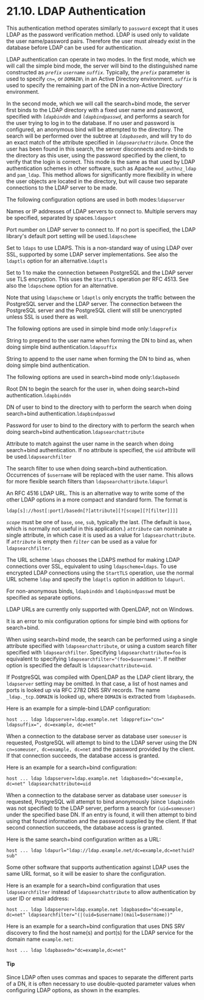 # 21.10. LDAP Authentication

This authentication method operates similarly to `password` except that it uses LDAP as the password verification method. LDAP is used only to validate the user name/password pairs. Therefore the user must already exist in the database before LDAP can be used for authentication.

LDAP authentication can operate in two modes. In the first mode, which we will call the simple bind mode, the server will bind to the distinguished name constructed as _`prefix`_ _`username`_ _`suffix`_. Typically, the _`prefix`_ parameter is used to specify `cn=`, or _`DOMAIN`_`\` in an Active Directory environment. _`suffix`_ is used to specify the remaining part of the DN in a non-Active Directory environment.

In the second mode, which we will call the search+bind mode, the server first binds to the LDAP directory with a fixed user name and password, specified with _`ldapbinddn`_ and _`ldapbindpasswd`_, and performs a search for the user trying to log in to the database. If no user and password is configured, an anonymous bind will be attempted to the directory. The search will be performed over the subtree at _`ldapbasedn`_, and will try to do an exact match of the attribute specified in _`ldapsearchattribute`_. Once the user has been found in this search, the server disconnects and re-binds to the directory as this user, using the password specified by the client, to verify that the login is correct. This mode is the same as that used by LDAP authentication schemes in other software, such as Apache `mod_authnz_ldap` and `pam_ldap`. This method allows for significantly more flexibility in where the user objects are located in the directory, but will cause two separate connections to the LDAP server to be made.

The following configuration options are used in both modes:`ldapserver`

Names or IP addresses of LDAP servers to connect to. Multiple servers may be specified, separated by spaces.`ldapport`

Port number on LDAP server to connect to. If no port is specified, the LDAP library's default port setting will be used.`ldapscheme`

Set to `ldaps` to use LDAPS. This is a non-standard way of using LDAP over SSL, supported by some LDAP server implementations. See also the `ldaptls` option for an alternative.`ldaptls`

Set to 1 to make the connection between PostgreSQL and the LDAP server use TLS encryption. This uses the `StartTLS` operation per RFC 4513. See also the `ldapscheme` option for an alternative.

Note that using `ldapscheme` or `ldaptls` only encrypts the traffic between the PostgreSQL server and the LDAP server. The connection between the PostgreSQL server and the PostgreSQL client will still be unencrypted unless SSL is used there as well.

The following options are used in simple bind mode only:`ldapprefix`

String to prepend to the user name when forming the DN to bind as, when doing simple bind authentication.`ldapsuffix`

String to append to the user name when forming the DN to bind as, when doing simple bind authentication.

The following options are used in search+bind mode only:`ldapbasedn`

Root DN to begin the search for the user in, when doing search+bind authentication.`ldapbinddn`

DN of user to bind to the directory with to perform the search when doing search+bind authentication.`ldapbindpasswd`

Password for user to bind to the directory with to perform the search when doing search+bind authentication.`ldapsearchattribute`

Attribute to match against the user name in the search when doing search+bind authentication. If no attribute is specified, the `uid` attribute will be used.`ldapsearchfilter`

The search filter to use when doing search+bind authentication. Occurrences of `$username` will be replaced with the user name. This allows for more flexible search filters than `ldapsearchattribute`.`ldapurl`

An RFC 4516 LDAP URL. This is an alternative way to write some of the other LDAP options in a more compact and standard form. The format is

```
ldap[s]://host[:port]/basedn[?[attribute][?[scope][?[filter]]]]
```

_`scope`_ must be one of `base`, `one`, `sub`, typically the last. (The default is `base`, which is normally not useful in this application.) _`attribute`_ can nominate a single attribute, in which case it is used as a value for `ldapsearchattribute`. If _`attribute`_ is empty then _`filter`_ can be used as a value for `ldapsearchfilter`.

The URL scheme `ldaps` chooses the LDAPS method for making LDAP connections over SSL, equivalent to using `ldapscheme=ldaps`. To use encrypted LDAP connections using the `StartTLS` operation, use the normal URL scheme `ldap` and specify the `ldaptls` option in addition to `ldapurl`.

For non-anonymous binds, `ldapbinddn` and `ldapbindpasswd` must be specified as separate options.

LDAP URLs are currently only supported with OpenLDAP, not on Windows.

It is an error to mix configuration options for simple bind with options for search+bind.

When using search+bind mode, the search can be performed using a single attribute specified with `ldapsearchattribute`, or using a custom search filter specified with `ldapsearchfilter`. Specifying `ldapsearchattribute=foo` is equivalent to specifying `ldapsearchfilter="(foo=$username)"`. If neither option is specified the default is `ldapsearchattribute=uid`.

If PostgreSQL was compiled with OpenLDAP as the LDAP client library, the `ldapserver` setting may be omitted. In that case, a list of host names and ports is looked up via RFC 2782 DNS SRV records. The name `_ldap._tcp.DOMAIN` is looked up, where `DOMAIN` is extracted from `ldapbasedn`.

Here is an example for a simple-bind LDAP configuration:

```
host ... ldap ldapserver=ldap.example.net ldapprefix="cn=" ldapsuffix=", dc=example, dc=net"
```

When a connection to the database server as database user `someuser` is requested, PostgreSQL will attempt to bind to the LDAP server using the DN `cn=someuser, dc=example, dc=net` and the password provided by the client. If that connection succeeds, the database access is granted.

Here is an example for a search+bind configuration:

```
host ... ldap ldapserver=ldap.example.net ldapbasedn="dc=example, dc=net" ldapsearchattribute=uid
```

When a connection to the database server as database user `someuser` is requested, PostgreSQL will attempt to bind anonymously (since `ldapbinddn` was not specified) to the LDAP server, perform a search for `(uid=someuser)` under the specified base DN. If an entry is found, it will then attempt to bind using that found information and the password supplied by the client. If that second connection succeeds, the database access is granted.

Here is the same search+bind configuration written as a URL:

```
host ... ldap ldapurl="ldap://ldap.example.net/dc=example,dc=net?uid?sub"
```

Some other software that supports authentication against LDAP uses the same URL format, so it will be easier to share the configuration.

Here is an example for a search+bind configuration that uses `ldapsearchfilter` instead of `ldapsearchattribute` to allow authentication by user ID or email address:

```
host ... ldap ldapserver=ldap.example.net ldapbasedn="dc=example, dc=net" ldapsearchfilter="(|(uid=$username)(mail=$username))"
```

Here is an example for a search+bind configuration that uses DNS SRV discovery to find the host name(s) and port(s) for the LDAP service for the domain name `example.net`:

```
host ... ldap ldapbasedn="dc=example,dc=net"
```

#### Tip

Since LDAP often uses commas and spaces to separate the different parts of a DN, it is often necessary to use double-quoted parameter values when configuring LDAP options, as shown in the examples.
